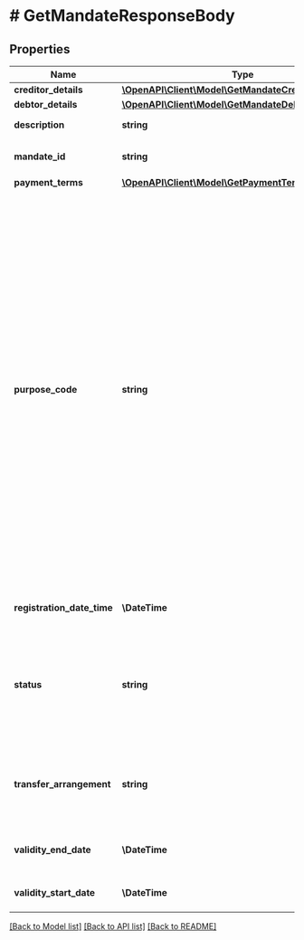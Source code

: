 # # GetMandateResponseBody

## Properties

Name | Type | Description | Notes
------------ | ------------- | ------------- | -------------
**creditor_details** | [**\OpenAPI\Client\Model\GetMandateCreditorDetailsDto**](GetMandateCreditorDetailsDto.md) |  | [optional]
**debtor_details** | [**\OpenAPI\Client\Model\GetMandateDebtorDetailsDto**](GetMandateDebtorDetailsDto.md) |  |
**description** | **string** | Mandate description. | [optional]
**mandate_id** | **string** | Unique identifier of a mandate. |
**payment_terms** | [**\OpenAPI\Client\Model\GetPaymentTermsDto**](GetPaymentTermsDto.md) |  |
**purpose_code** | **string** | The purpose of this mandate.  * **MORTGAGE**: Mortgage Payments.  * **UTILITY**: Utility Payments.  * **LOAN**: Loan Payments.  * **DEPENDANT**: Dependant Support Payments.  * **GAMBLING**: Gambling Payments.  * **RETAIL**: Retail Payments.  * **SALARY**: Salary Payments.  * **PERSONAL**: Personal Payments.  * **GOVERNMENT**: Government Payments.  * **PENSION**: Pension Payments.  * **TAX**: Tax Payments.  * **OTHER**: Other Service Payments. | [optional]
**registration_date_time** | **\DateTime** | When the mandate was registered. |
**status** | **string** | The status of this mandate.  * **CREATED**: Created.  * **ACTIVE**: Active.  * **SUSPENDED**: Suspended.  * **CANCELLED**: Cancelled. |
**transfer_arrangement** | **string** | Indication of future transfer date, conditions of sale and requirement to hold funds. | [optional]
**validity_end_date** | **\DateTime** | The date when the mandate stops being valid. | [optional]
**validity_start_date** | **\DateTime** | The date when the mandate becomes valid. |

[[Back to Model list]](../../README.md#models) [[Back to API list]](../../README.md#endpoints) [[Back to README]](../../README.md)
